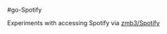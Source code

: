 #go-Spotify

Experiments with accessing Spotify via [zmb3/Spotify](https://github.com/zmb3/spotify) 

